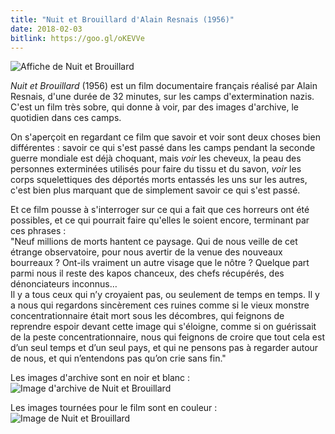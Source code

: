 ```yaml
---
title: "Nuit et Brouillard d'Alain Resnais (1956)"
date: 2018-02-03
bitlink: https://goo.gl/oKEVVe
--- 
```


![Affiche de Nuit et Brouillard](/images/nuit-et-brouillard-photo.png)

*Nuit et Brouillard* (1956) est un film documentaire français réalisé par Alain Resnais, d'une durée de 32 minutes, sur les camps d'extermination nazis. C'est un film très sobre, qui donne à voir, par des images d'archive, le quotidien dans ces camps.  

On s'aperçoit en regardant ce film que savoir et voir sont deux choses bien différentes : savoir ce qui s'est passé dans les camps pendant la seconde guerre mondiale est déjà choquant, mais *voir* les cheveux, la peau des personnes exterminées utilisés pour faire du tissu et du savon, *voir* les corps squelettiques des déportés morts entassés les uns sur les autres, c'est bien plus marquant que de simplement savoir ce qui s'est passé.

Et ce film pousse à s'interroger sur ce qui a fait que ces horreurs ont été possibles, et ce qui pourrait faire qu'elles le soient encore, terminant par ces phrases :  
"Neuf millions de morts hantent ce paysage. Qui de nous veille de cet étrange observatoire, pour nous avertir de la venue des nouveaux bourreaux ? Ont-ils vraiment un autre visage que le nôtre ? Quelque part parmi nous il reste des kapos chanceux, des chefs récupérés, des dénonciateurs inconnus…  
Il y a tous ceux qui n’y croyaient pas, ou seulement de temps en temps. Il y a nous qui regardons sincèrement ces ruines comme si le vieux monstre concentrationnaire était mort sous les décombres, qui feignons de reprendre espoir devant cette image qui s'éloigne, comme si on guérissait de la peste concentrationnaire, nous qui feignons de croire que tout cela est d’un seul temps et d’un seul pays, et qui ne pensons pas à regarder autour de nous, et qui n’entendons pas qu’on crie sans fin."

Les images d'archive sont en noir et blanc :
![Image d'archive de Nuit et Brouillard](/images/NetBnoiretblanc.jpg)

Les images tournées pour le film sont en couleur :
![Image de Nuit et Brouillard](/images/NetBcouleur.jpg)
